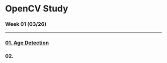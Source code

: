 # OpenCV Study

### Week 01 (03/26)

---

### [01. Age Detection](https://github.com/hyunmin0317/OpenCV_Study/blob/master/week01/AgeDetection/Github/Age_Detection.md)

### 02. 